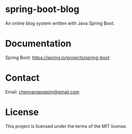# spring-boot-blog
An online blog system written with Java Spring Boot.

# Documentation
Spring Boot: https://spring.io/projects/spring-boot

# Contact
Email: chenyangpoppin@gmail.com

# License
This project is licensed under the terms of the MIT license.
